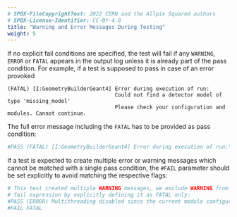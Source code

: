 ```yaml
---
# SPDX-FileCopyrightText: 2022 CERN and the Allpix Squared authors
# SPDX-License-Identifier: CC-BY-4.0
title: "Warning and Error Messages During Testing"
weight: 5
---
```


If no explicit fail conditions are specified, the test will fail if any `WARNING`, `ERROR` or `FATAL` appears in the output
log unless it is already part of the pass condition. For example, if a test is supposed to pass in case of an error provoked
```
(FATAL) [I:GeometryBuilderGeant4] Error during execution of run:
                                  Could not find a detector model of type 'missing_model'
                                  Please check your configuration and modules. Cannot continue.
```

The full error message including the `FATAL` has to be provided as pass condition:
```ini
#PASS (FATAL) [I:GeometryBuilderGeant4] Error during execution of run:\nCould not find a detector model of type 'missing_model'
```

If a test is expected to create multiple error or warning messages which cannot be matched with a single pass condition, the
`#FAIL` parameter should be set explicitly to avoid matching the respective flags:
```ini
# This test created multiple WARNING messages, we exclude WARNING from the
# fail expression by explicitly defining it as FATAL only:
#PASS (ERROR) Multithreading disabled since the current module configuration does not support it
#FAIL FATAL
```

